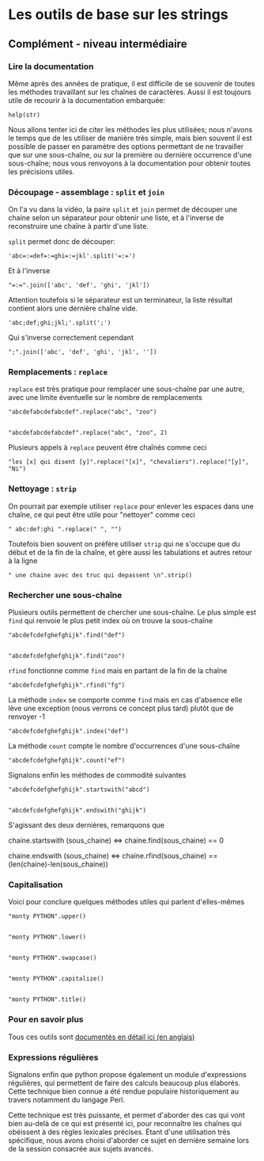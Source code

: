 
# Les outils de base sur les strings

## Complément - niveau intermédiaire

### Lire la documentation

Même après des années de pratique, il est difficile de se souvenir de toutes les
méthodes travaillant sur les chaînes de caractères. Aussi il est toujours utile
de recourir à la documentation embarquée:


    help(str)

Nous allons tenter ici de citer les méthodes les plus utilisées; nous n'avons le
temps que de les utiliser de manière très simple, mais bien souvent il est
possible de passer en paramètre des options permettant de ne travailler que sur
une sous-chaîne, ou sur la première ou dernière occurrence d'une sous-chaîne;
nous vous renvoyons à la documentation pour obtenir toutes les précisions
utiles.

### Découpage - assemblage : `split` et `join`

On l'a vu dans la vidéo, la paire `split` et `join` permet de découper une
chaine selon un séparateur pour obtenir une liste, et à l'inverse de
reconstruire une chaîne à partir d'une liste.

`split` permet donc de découper:


    'abc=:=def=:=ghi=:=jkl'.split('=:=')

Et à l'inverse


    "=:=".join(['abc', 'def', 'ghi', 'jkl'])

Attention toutefois si le séparateur est un terminateur, la liste résultat
contient alors une dernière chaîne vide.


    'abc;def;ghi;jkl;'.split(';')

Qui s'inverse correctement cependant


    ";".join(['abc', 'def', 'ghi', 'jkl', ''])

### Remplacements : `replace`

`replace` est très pratique pour remplacer une sous-chaîne par une autre, avec
une limite éventuelle sur le nombre de remplacements


    "abcdefabcdefabcdef".replace("abc", "zoo")


    "abcdefabcdefabcdef".replace("abc", "zoo", 2)

Plusieurs appels à `replace` peuvent être chaînés comme ceci


    "les [x] qui disent [y]".replace("[x]", "chevaliers").replace("[y]", "Ni")

### Nettoyage : `strip`

On pourrait par exemple utiliser `replace` pour enlever les espaces dans une
chaîne, ce qui peut être utile pour "nettoyer" comme ceci


    " abc:def:ghi ".replace(" ", "")

Toutefois bien souvent on préfère utiliser `strip` qui ne s'occupe que du début
et de la fin de la chaîne, et gère aussi les tabulations et autres retour à la
ligne


    " une chaine avec des truc qui depassent \n".strip()

### Rechercher une sous-chaîne

Plusieurs outils permettent de chercher une sous-chaîne. Le plus simple est
`find` qui renvoie le plus petit index où on trouve la sous-chaîne


    "abcdefcdefghefghijk".find("def")


    "abcdefcdefghefghijk".find("zoo")

`rfind` fonctionne comme `find` mais en partant de la fin de la chaîne


    "abcdefcdefghefghijk".rfind("fg")

La méthode `index` se comporte comme `find` mais en cas d'absence elle lève une
exception (nous verrons ce concept plus tard) plutôt que de renvoyer -1


    "abcdefcdefghefghijk".index("def")

La méthode `count` compte le nombre d'occurrences d'une sous-chaîne


    "abcdefcdefghefghijk".count("ef")

Signalons enfin les méthodes de commodité suivantes


    "abcdefcdefghefghijk".startswith("abcd")


    "abcdefcdefghefghijk".endswith("ghijk")

S'agissant des deux dernières, remarquons que

chaine.startswith (sous_chaine) $\Longleftrightarrow$ chaine.find(sous_chaine)
== 0

chaine.endswith (sous_chaine) $\Longleftrightarrow$ chaine.rfind(sous_chaine) ==
(len(chaine)-len(sous_chaine))

### Capitalisation

Voici pour conclure quelques méthodes utiles qui parlent d'elles-mêmes


    "monty PYTHON".upper()


    "monty PYTHON".lower()


    "monty PYTHON".swapcase()


    "monty PYTHON".capitalize()


    "monty PYTHON".title()

### Pour en savoir plus

Tous ces outils sont [documentés en détail ici (en
anglais)](https://docs.python.org/2/library/stdtypes.html#string-methods)

### Expressions régulières

Signalons enfin que python propose également un module d'expressions régulières,
qui permettent de faire des calculs beaucoup plus élaborés. Cette technique bien
connue a été rendue populaire historiquement au travers notamment du langage
Perl.

Cette technique est très puissante, et permet d'aborder des cas qui vont bien
au-delà de ce qui est présenté ici, pour reconnaître les chaînes qui obéissent à
des règles lexicales précises. Étant d'une utilisation très spécifique, nous
avons choisi d'aborder ce sujet en dernière semaine lors de la session consacrée
aux sujets avancés.
